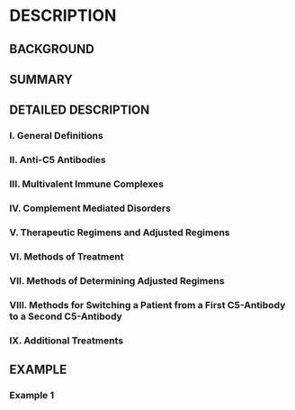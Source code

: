 # DESCRIPTION

## BACKGROUND

## SUMMARY

## DETAILED DESCRIPTION

### I. General Definitions

### II. Anti-C5 Antibodies

### III. Multivalent Immune Complexes

### IV. Complement Mediated Disorders

### V. Therapeutic Regimens and Adjusted Regimens

### VI. Methods of Treatment

### VII. Methods of Determining Adjusted Regimens

### VIII. Methods for Switching a Patient from a First C5-Antibody to a Second C5-Antibody

### IX. Additional Treatments

## EXAMPLE

### Example 1


